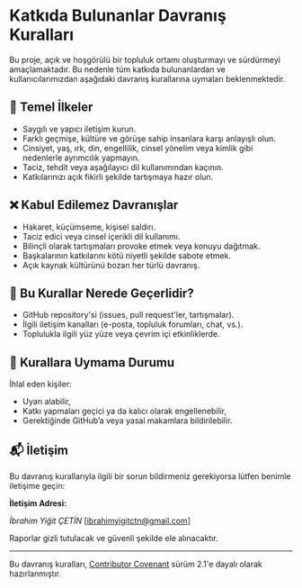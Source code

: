 # Katkıda Bulunanlar Davranış Kuralları

Bu proje, açık ve hoşgörülü bir topluluk ortamı oluşturmayı ve sürdürmeyi amaçlamaktadır. Bu nedenle tüm katkıda bulunanlardan ve kullanıcılarımızdan aşağıdaki davranış kurallarına uymaları beklenmektedir.

## 🌟 Temel İlkeler

- Saygılı ve yapıcı iletişim kurun.
- Farklı geçmişe, kültüre ve görüşe sahip insanlara karşı anlayışlı olun.
- Cinsiyet, yaş, ırk, din, engellilik, cinsel yönelim veya kimlik gibi nedenlerle ayrımcılık yapmayın.
- Taciz, tehdit veya aşağılayıcı dil kullanımından kaçının.
- Katkılarınızı açık fikirli şekilde tartışmaya hazır olun.

## ❌ Kabul Edilemez Davranışlar

- Hakaret, küçümseme, kişisel saldırı.
- Taciz edici veya cinsel içerikli dil kullanımı.
- Bilinçli olarak tartışmaları provoke etmek veya konuyu dağıtmak.
- Başkalarının katkılarını kötü niyetli şekilde sabote etmek.
- Açık kaynak kültürünü bozan her türlü davranış.

## 📍 Bu Kurallar Nerede Geçerlidir?

- GitHub repository'si (issues, pull request'ler, tartışmalar).
- İlgili iletişim kanalları (e-posta, topluluk forumları, chat, vs.).
- Toplulukla ilgili yüz yüze veya çevrim içi etkinliklerde.

## 🚨 Kurallara Uymama Durumu

İhlal eden kişiler:
- Uyarı alabilir,
- Katkı yapmaları geçici ya da kalıcı olarak engellenebilir,
- Gerektiğinde GitHub’a veya yasal makamlara bildirilebilir.

## 📬 İletişim

Bu davranış kurallarıyla ilgili bir sorun bildirmeniz gerekiyorsa lütfen benimle iletişime geçin:

**İletişim Adresi:** 

*İbrahim Yiğit ÇETİN* [ibrahimyigitctn@gmail.com]

Raporlar gizli tutulacak ve güvenli şekilde ele alınacaktır.

---

Bu davranış kuralları, [Contributor Covenant](https://www.contributor-covenant.org/) sürüm 2.1'e dayalı olarak hazırlanmıştır.
